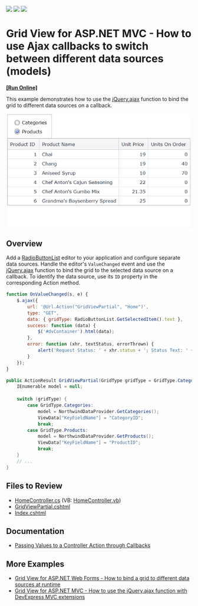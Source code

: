 <!-- default badges list -->
![](https://img.shields.io/endpoint?url=https://codecentral.devexpress.com/api/v1/VersionRange/128550715/15.2.4%2B)
[![](https://img.shields.io/badge/Open_in_DevExpress_Support_Center-FF7200?style=flat-square&logo=DevExpress&logoColor=white)](https://supportcenter.devexpress.com/ticket/details/T328438)
[![](https://img.shields.io/badge/📖_How_to_use_DevExpress_Examples-e9f6fc?style=flat-square)](https://docs.devexpress.com/GeneralInformation/403183)
<!-- default badges end -->
# Grid View for ASP.NET MVC - How to use Ajax callbacks to switch between different data sources (models)
<!-- run online -->
**[[Run Online]](https://codecentral.devexpress.com/128550715/)**
<!-- run online end -->

This example demonstrates how to use the [jQuery.ajax](https://api.jquery.com/jquery.ajax/) function to bind the grid to different data sources on a callback.

![Bind the grid to different data sources](BindToDataSources.gif)

## Overview

Add a [RadioButtonList](https://docs.devexpress.com/AspNetMvc/DevExpress.Web.Mvc.RadioButtonListExtension?) editor to your application and configure separate data sources. Handle the editor's `ValueChanged` event and use the [jQuery.ajax](https://api.jquery.com/jquery.ajax/) function to bind the grid to the selected data source on a callback. To identify the data source, use its `ID` property in the corresponding Action method.

```js
function OnValueChanged(s, e) {
    $.ajax({
        url: '@Url.Action("GridViewPartial", "Home")',
        type: "GET",
        data: { gridType: RadioButtonList.GetSelectedItem().text },
        success: function (data) {
            $('#dvContainer').html(data);
        },
        error: function (xhr, textStatus, errorThrown) {
            alert('Request Status: ' + xhr.status + '; Status Text: ' + textStatus + '; Error: ' + errorThrown);
        }
    });
}
```

```cs
public ActionResult GridViewPartial(GridType gridType = GridType.Categories) {
    IEnumerable model = null;

    switch (gridType) {
        case GridType.Categories:
            model = NorthwindDataProvider.GetCategories();
            ViewData["KeyFieldName"] = "CategoryID";
            break;
        case GridType.Products:
            model = NorthwindDataProvider.GetProducts();
            ViewData["KeyFieldName"] = "ProductID";
            break;
    }
    // ...
}
```

## Files to Review

* [HomeController.cs](./CS/Controllers/HomeController.cs) (VB: [HomeController.vb](./VB/Controllers/HomeController.vb))
* [GridViewPartial.cshtml](./CS/Views/Home/GridViewPartial.cshtml)
* [Index.cshtml](./CS/Views/Home/Index.cshtml)

## Documentation

* [Passing Values to a Controller Action through Callbacks](https://docs.devexpress.com/AspNetMvc/9941/common-features/callback-based-functionality/passing-values-to-a-controller-action-through-callbacks)

## More Examples

* [Grid View for ASP.NET Web Forms - How to bind a grid to different data sources at runtime](https://github.com/DevExpress-Examples/aspxgridview-created-at-runtime-switch-data-sources)
* [Grid View for ASP.NET MVC - How to use the jQuery.ajax function with DevExpress MVC extensions](https://github.com/DevExpress-Examples/mvc-gridview-jqueryajax-function)
